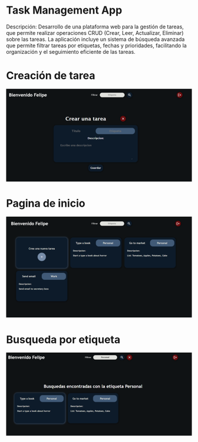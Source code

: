 # Task Management App
Descripción: Desarrollo de una plataforma web para la gestión de tareas, que permite realizar operaciones CRUD (Crear, Leer, Actualizar, Eliminar) sobre las tareas. La aplicación incluye un sistema de búsqueda avanzada que permite filtrar tareas por etiquetas, fechas y prioridades, facilitando la organización y el seguimiento eficiente de las tareas.
# Creación de tarea 
![Ejemplo de imagen](images/i1.png)
# Pagina de inicio
![Ejemplo de imagen](images/i2.png)
# Busqueda por etiqueta 
![Ejemplo de imagen](images/i3.png)
